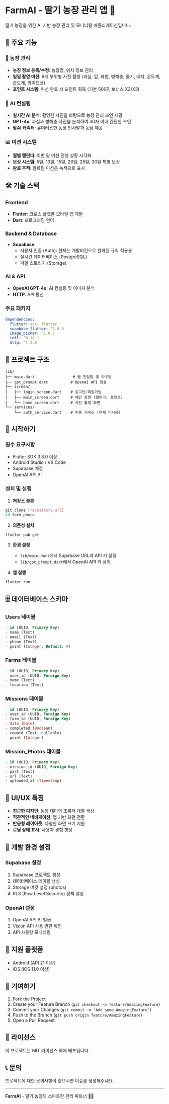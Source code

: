 # FarmAI - 딸기 농장 관리 앱 🍓

딸기 농장을 위한 AI 기반 농장 관리 및 모니터링 애플리케이션입니다.

## 📱 주요 기능

### 🌱 농장 관리
- **농장 정보 등록/수정**: 농장명, 위치 정보 관리
- **일일 촬영 미션**: 9개 부위별 사진 촬영 (과실, 잎, 화방, 병해충, 줄기, 배지, 온도계, 습도계, 와이드샷)
- **포인트 시스템**: 미션 완료 시 포인트 획득 (기본 500P, 보너스 X2/X3)

### 🤖 AI 컨설팅
- **실시간 AI 분석**: 촬영한 사진을 바탕으로 농장 관리 조언 제공
- **GPT-4o**: 과실과 병해충 사진을 분석하여 30자 이내 간단한 조언
- **팜AI 캐릭터**: 유머러스한 농장 인사말과 농담 제공

### 📊 미션 시스템
- **월별 캘린더**: 이번 달 미션 진행 상황 시각화
- **보상 시스템**: 5일, 10일, 15일, 20일, 25일, 30일 특별 보상
- **완료 추적**: 완료된 미션은 녹색으로 표시

## 🛠 기술 스택

### Frontend
- **Flutter**: 크로스 플랫폼 모바일 앱 개발
- **Dart**: 프로그래밍 언어

### Backend & Database
- **Supabase**: 
  - 사용자 인증 (Auth): 현재는 개발버전으로 완화된 규칙 적용용
  - 실시간 데이터베이스 (PostgreSQL)
  - 파일 스토리지 (Storage)

### AI & API
- **OpenAI GPT-4o**: AI 컨설팅 및 이미지 분석
- **HTTP**: API 통신

### 주요 패키지
```yaml
dependencies:
  flutter: sdk: flutter
  supabase_flutter: ^2.0.0
  image_picker: ^1.0.7
  intl: ^0.18.1
  http: ^1.1.0
```

## 📁 프로젝트 구조

```
lib/
├── main.dart                 # 앱 진입점 및 라우팅
├── gpt_prompt.dart          # OpenAI API 연동
├── screen/
│   ├── login_screen.dart    # 로그인/회원가입
│   ├── main_screen.dart     # 메인 화면 (캘린더, 포인트)
│   └── home_screen.dart     # 사진 촬영 화면
└── services/
    └── auth_service.dart    # 인증 서비스 (현재 미사용)
```

## 🚀 시작하기

### 필수 요구사항
- Flutter SDK 3.8.0 이상
- Android Studio / VS Code
- Supabase 계정
- OpenAI API 키

### 설치 및 실행

1. **저장소 클론**
```bash
git clone [repository-url]
cd farm_photo
```

2. **의존성 설치**
```bash
flutter pub get
```

3. **환경 설정**
   - `lib/main.dart`에서 Supabase URL과 API 키 설정
   - `lib/gpt_prompt.dart`에서 OpenAI API 키 설정

4. **앱 실행**
```bash
flutter run
```

## 🗄 데이터베이스 스키마

### Users 테이블
```sql
- id (UUID, Primary Key)
- name (Text)
- email (Text)
- phone (Text)
- point (Integer, Default: 0)
```

### Farms 테이블
```sql
- id (UUID, Primary Key)
- user_id (UUID, Foreign Key)
- name (Text)
- location (Text)
```

### Missions 테이블
```sql
- id (UUID, Primary Key)
- user_id (UUID, Foreign Key)
- farm_id (UUID, Foreign Key)
- date (Date)
- completed (Boolean)
- reward (Text, nullable)
- point (Integer)
```

### Mission_Photos 테이블
```sql
- id (UUID, Primary Key)
- mission_id (UUID, Foreign Key)
- part (Text)
- url (Text)
- uploaded_at (Timestamp)
```

## 🎨 UI/UX 특징

- **친근한 디자인**: 농장 테마의 초록색 계열 색상
- **직관적인 네비게이션**: 탭 기반 화면 전환
- **반응형 레이아웃**: 다양한 화면 크기 지원
- **로딩 상태 표시**: 사용자 경험 향상

## 🔧 개발 환경 설정

### Supabase 설정
1. Supabase 프로젝트 생성
2. 데이터베이스 테이블 생성
3. Storage 버킷 설정 (photos)
4. RLS (Row Level Security) 정책 설정

### OpenAI 설정
1. OpenAI API 키 발급
2. Vision API 사용 권한 확인
3. API 사용량 모니터링

## 📱 지원 플랫폼

- Android (API 21 이상)
- iOS (iOS 11.0 이상)

## 🤝 기여하기

1. Fork the Project
2. Create your Feature Branch (`git checkout -b feature/AmazingFeature`)
3. Commit your Changes (`git commit -m 'Add some AmazingFeature'`)
4. Push to the Branch (`git push origin feature/AmazingFeature`)
5. Open a Pull Request

## 📄 라이선스

이 프로젝트는 MIT 라이선스 하에 배포됩니다.

## 📞 문의

프로젝트에 대한 문의사항이 있으시면 이슈를 생성해주세요.

---

**FarmAI** - 딸기 농장의 스마트한 관리 파트너 🍓✨
